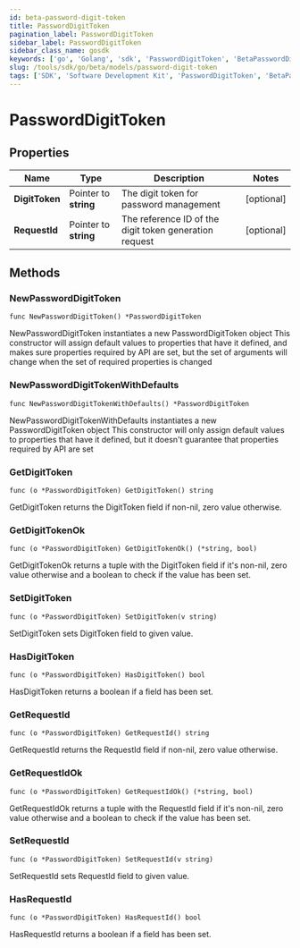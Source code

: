 ```yaml
---
id: beta-password-digit-token
title: PasswordDigitToken
pagination_label: PasswordDigitToken
sidebar_label: PasswordDigitToken
sidebar_class_name: gosdk
keywords: ['go', 'Golang', 'sdk', 'PasswordDigitToken', 'BetaPasswordDigitToken'] 
slug: /tools/sdk/go/beta/models/password-digit-token
tags: ['SDK', 'Software Development Kit', 'PasswordDigitToken', 'BetaPasswordDigitToken']
---
```


# PasswordDigitToken

## Properties

Name | Type | Description | Notes
------------ | ------------- | ------------- | -------------
**DigitToken** | Pointer to **string** | The digit token for password management | [optional] 
**RequestId** | Pointer to **string** | The reference ID of the digit token generation request | [optional] 

## Methods

### NewPasswordDigitToken

`func NewPasswordDigitToken() *PasswordDigitToken`

NewPasswordDigitToken instantiates a new PasswordDigitToken object
This constructor will assign default values to properties that have it defined,
and makes sure properties required by API are set, but the set of arguments
will change when the set of required properties is changed

### NewPasswordDigitTokenWithDefaults

`func NewPasswordDigitTokenWithDefaults() *PasswordDigitToken`

NewPasswordDigitTokenWithDefaults instantiates a new PasswordDigitToken object
This constructor will only assign default values to properties that have it defined,
but it doesn't guarantee that properties required by API are set

### GetDigitToken

`func (o *PasswordDigitToken) GetDigitToken() string`

GetDigitToken returns the DigitToken field if non-nil, zero value otherwise.

### GetDigitTokenOk

`func (o *PasswordDigitToken) GetDigitTokenOk() (*string, bool)`

GetDigitTokenOk returns a tuple with the DigitToken field if it's non-nil, zero value otherwise
and a boolean to check if the value has been set.

### SetDigitToken

`func (o *PasswordDigitToken) SetDigitToken(v string)`

SetDigitToken sets DigitToken field to given value.

### HasDigitToken

`func (o *PasswordDigitToken) HasDigitToken() bool`

HasDigitToken returns a boolean if a field has been set.

### GetRequestId

`func (o *PasswordDigitToken) GetRequestId() string`

GetRequestId returns the RequestId field if non-nil, zero value otherwise.

### GetRequestIdOk

`func (o *PasswordDigitToken) GetRequestIdOk() (*string, bool)`

GetRequestIdOk returns a tuple with the RequestId field if it's non-nil, zero value otherwise
and a boolean to check if the value has been set.

### SetRequestId

`func (o *PasswordDigitToken) SetRequestId(v string)`

SetRequestId sets RequestId field to given value.

### HasRequestId

`func (o *PasswordDigitToken) HasRequestId() bool`

HasRequestId returns a boolean if a field has been set.


